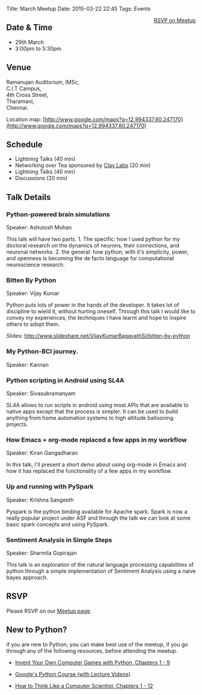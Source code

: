 Title: March Meetup
Date: 2015-03-22 22:45
Tags: Events

<a style="float:right;" class="pure-button"
href="http://www.meetup.com/Chennaipy/events/220917867/"><i class="fa
fa-check-square-o"></i> RSVP on Meetup</a>

## Date & Time

  * 29th March
  * 3:00pm to 5:30pm

## Venue

Ramanujan Auditorium, IMSc,  
C.I.T Campus,  
4th Cross Street,  
Tharamani,  
Chennai.  

Location map:
[http://www.google.com/maps?q=12.994337,80.247170](http://www.google.com/maps?q=12.994337,80.247170)

## Schedule

  * Lightning Talks (40 min)
  * Networking over Tea sponsored by [Clay Labs](http://claylabs.com/) 
  (20 min)
  * Lightning Talks (40 min)
  * Discussions (20 min)

## Talk Details

### Python-powered brain simulations

Speaker: Ashutosh Mohan

This talk will have two parts. 1. The specific: how I used python for my
doctoral research on the dynamics of neurons, their connections, and neuronal
networks. 2. the general: how python, with it's simplicity, power, and openness
is becoming the de facto language for computational neuroscience research.

### Bitten By Python

Speaker: Vijay Kumar

Python puts lots of power in the hands of the developer. It takes lot of
discipline to wield it, without hurting oneself. Through this talk I would like
to convey my experiences, the techniques I have learnt and hope to inspire
others to adopt them.

Slides: http://www.slideshare.net/VijayKumarBagavathSi/bitten-by-python

### My Python-BCI journey.

Speaker: Kannan

### Python scripting in Android using SL4A

Speaker: Sivasubramanyam

SL4A allows to run scripts in android using most APIs that are available to
native apps except that the process is simpler. It can be used to build
anything from home automation systems to high altitude ballooning projects.

### How Emacs + org-mode replaced a few apps in my workflow

Speaker: Kiran Gangadharan

In this talk, I'll present a short demo about using org-mode in Emacs and how
it has replaced the functionality of a few apps in my workflow.

### Up and running with PySpark

Speaker: Krishna Sangeeth

Pyspark is the python binding available for Apache spark. Spark is now a really
popular project under ASF and through the talk we can look at some basic spark
concepts and using PySpark. 

### Sentiment Analysis in Simple Steps 

Speaker: Sharmila Gopirajan

This talk is an exploration of the natural language processing capabilities of
python through a simple implementation of Sentiment Analysis using a naive
bayes approach. 

## RSVP

Please RSVP on our [Meetup
page](http://www.meetup.com/Chennaipy/events/220917867/).

## New to Python?

if you are new to Python, you can make best use of the meetup, if you
go through any of the following resources, before attending the
meetup.

* [Invent Your Own Computer Games with Python, Chapters 1 - 9](
http://inventwithpython.com/chapters/)

* [Google's Python Course (with Lecture Videos)](
https://developers.google.com/edu/python/)

* [How to Think Like a Computer Scientist, Chapters 1 - 12](
http://www.greenteapress.com/thinkpython/)
